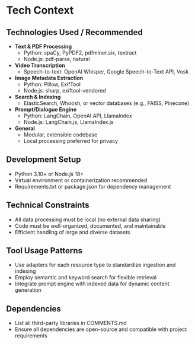 # Tech Context

## Technologies Used / Recommended

- **Text & PDF Processing**
  - Python: spaCy, PyPDF2, pdfminer.six, textract
  - Node.js: pdf-parse, natural
- **Video Transcription**
  - Speech-to-text: OpenAI Whisper, Google Speech-to-Text API, Vosk
- **Image Metadata Extraction**
  - Python: Pillow, ExifTool
  - Node.js: sharp, exiftool-vendored
- **Search & Indexing**
  - ElasticSearch, Whoosh, or vector databases (e.g., FAISS, Pinecone)
- **Prompt/Dialogue Engine**
  - Python: LangChain, OpenAI API, LlamaIndex
  - Node.js: LangChain.js, LlamaIndex.js
- **General**
  - Modular, extensible codebase
  - Local processing preferred for privacy

## Development Setup

- Python 3.10+ or Node.js 18+
- Virtual environment or containerization recommended
- Requirements.txt or package.json for dependency management

## Technical Constraints

- All data processing must be local (no external data sharing)
- Code must be well-organized, documented, and maintainable
- Efficient handling of large and diverse datasets

## Tool Usage Patterns

- Use adapters for each resource type to standardize ingestion and indexing
- Employ semantic and keyword search for flexible retrieval
- Integrate prompt engine with indexed data for dynamic content generation

## Dependencies

- List all third-party libraries in COMMENTS.md
- Ensure all dependencies are open-source and compatible with project requirements
